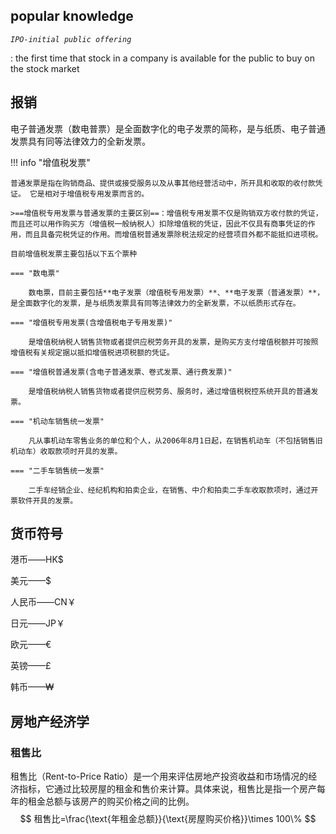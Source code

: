 ## popular knowledge
*`IPO-initial public offering`*

:   the first time that stock in a company is available for the public to buy on the stock market

## 报销
电子普通发票（数电普票）是全面数字化的电子发票的简称，是与纸质、电子普通发票具有同等法律效力的全新发票。

!!! info "增值税发票"

    普通发票是指在购销商品、提供或接受服务以及从事其他经营活动中，所开具和收取的收付款凭证。 它是相对于增值税专用发票而言的。

    >==增值税专用发票与普通发票的主要区别==：增值税专用发票不仅是购销双方收付款的凭证，而且还可以用作购买方（增值税一般纳税人）扣除增值税的凭证，因此不仅具有商事凭证的作用，而且具备完税凭证的作用。而增值税普通发票除税法规定的经营项目外都不能抵扣进项税。

    目前增值税发票主要包括以下五个票种

    === "数电票"

        数电票，目前主要包括**电子发票（增值税专用发票）**、**电子发票（普通发票）**，是全面数字化的发票，是与纸质发票具有同等法律效力的全新发票，不以纸质形式存在。

    === "增值税专用发票(含增值税电子专用发票)"

        是增值税纳税人销售货物或者提供应税劳务开具的发票，是购买方支付增值税额并可按照增值税有关规定据以抵扣增值税进项税额的凭证。

    === "增值税普通发票(含电子普通发票、卷式发票、通行费发票)"

        是增值税纳税人销售货物或者提供应税劳务、服务时，通过增值税税控系统开具的普通发票。

    === "机动车销售统一发票"

        凡从事机动车零售业务的单位和个人，从2006年8月1日起，在销售机动车（不包括销售旧机动车）收取款项时开具的发票。

    === "二手车销售统一发票"

        二手车经销企业、经纪机构和拍卖企业，在销售、中介和拍卖二手车收取款项时，通过开票软件开具的发票。

## 货币符号
港币——HK$

美元——$

人民币——CN￥

日元——JP￥

欧元——€

英镑——£

韩币——₩

## 房地产经济学
### 租售比
租售比（Rent-to-Price Ratio）是一个用来评估房地产投资收益和市场情况的经济指标，它通过比较房屋的租金和售价来计算。具体来说，租售比是指一个房产每年的租金总额与该房产的购买价格之间的比例。
$$
租售比=\frac{\text{年租金总额}}{\text{房屋购买价格}}\times 100\%
$$

